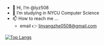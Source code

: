 - 👋 Hi, I’m @lyz508
- 👀 I’m studying in NYCU Computer Science
- 📫 How to reach me ...
  - email 👉 linyangzhe0508@gmail.com

[![Top Langs](https://github-readme-stats.vercel.app/api/top-langs/?username=lyz508&layout=compact)](https://github.com/anuraghazra/github-readme-stats)

<!---
lyz508/lyz508 is a ✨ special ✨ repository because its `README.md` (this file) appears on your GitHub profile.
You can click the Preview link to take a look at your changes.
--->
